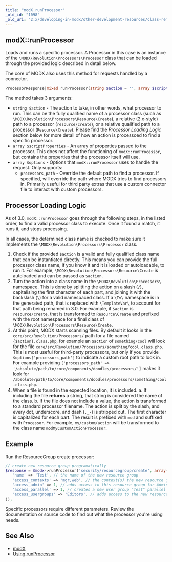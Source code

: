 ```yaml
---
title: "modX.runProcessor"
_old_id: "1098"
_old_uri: "2.x/developing-in-modx/other-development-resources/class-reference/modx/modx.runprocessor"
---
```


## modX::runProcessor

Loads and runs a specific processor. A Processor in this case is an instance of the `\MODX\Revolution\Processors\Processor` class that can be loaded through the provided logic described in detail below.

The core of MODX also uses this method for requests handled by a connector.

``` php
ProcessorResponse|mixed runProcessor(string $action = '', array $scriptProperties = array(), array $options = array())
```

The method takes 3 arguments:

- `string $action` - The action to take, in other words, what processor to run. This can be the fully qualified name of a processor class (such as `\MODX\Revolution\Processors\Resource\Create`), a relative (2.x-style) path to a processor (`resource/create`), or a relative qualified path to a processor (`Resource\Create`). Please find the _Processor Loading Logic_ section below for more detail of how an action is processoed to find a specific processor.
- `array $scriptProperties` - An array of properties passed to the processor. This does not affect the functioning of `modX::runProcessor`, but contains the properties that the processor itself will use. 
- `array $options` - Options that `modX::runProcessor` uses to handle the request. Only supports:
    - `processors_path` - Override the default path to find a processor.  If specified, will override the path where MODX tries to find processors in. Primarily useful for third party extras that use a custom connector file to interact with custom processors. 

## Processor Loading Logic

As of 3.0, `modX::runProcessor` goes through the following steps, in the listed order, to find a valid processor class to execute. Once it found a match, it runs it, and stops processing.

In all cases, the determined class name is checked to make sure it implements the `\MODX\Revolution\Processors\Processor` class.

1. Check if the provided `$action` is a valid and fully qualified class name that can be instantiated directly. This means you can provide the full processor class name, if you know it and it is loaded or autoloadable, to run it. For example, `\MODX\Revolution\Processors\Resource\Create` is autoloaded and can be passed as `$action`.
2. Turn the action into a class name in the `\MODX\Revolution\Processors\` namespace. This is done by splitting the action on a slash (`/`), capitalising the first character of each part, and joining it with the backslash (`\`) for a valid namespaced class. If a `\Tv\` namespace is in the generated path, that is replaced with `\TemplateVar\` to account for that path being renamed in 3.0. For example, if `$action` is `resource/create`, that is transformed to `Resource\Create` and prefixed with the root namespace for a final class of `\MODX\Revolution\Processors\Resource\Create`.
3. At this point, MODX starts scanning files. By default it looks in the `core/src/Revolution/Processors/` path for a file named `{$action}.class.php`, for example an `$action` of `something/cool` will look for the file `core/src/Revolution/Processors/something/cool.class.php`. This is most useful for third-party processors, but only if you provide `$options['processors_path']` to indicate a custom root path to look in. For example providing `['processors_path' => '/absolute/path/to/core/components/doodles/processors/']` makes it look for `/absolute/path/to/core/components/doodles/processors/something/cool.class.php`. 
4. When a file is found in the expected location, it is included. 
    a. If including the file **returns** a string, that string is considered the name of the class. 
    b. If the file does not include a value, the action is transformed to a standard processor filename. The action is split by the slash, and every dot, underscore, and dash (`._-`) is stripped out. The first character is capitalized for each part. The result is prefixed with `mod` and suffixed with `Processor`. For example, `my/custom/action` will be transformed to the class name `modMyCustomActionProcessor`. 

## Example

Run the ResourceGroup create processor:

``` php
// create new resource group programatically
$response = $modx->runProcessor('security/resourcegroup/create', array(
   'name' => 'Test', // the name of the new resource group
   'access_contexts' => 'mgr,web', // the context(s) the new resource group is restricting access in
   'access_admin' => 1, // adds access to this resource group for Administrators
   'access_parallel' => 1, // creates a new user group "Test" parallel to the resource group
   'access_usergroups' => 'Editors', // adds access to the new resource group for the user group "Editors"
));
```

Specific processors require different parameters. Review the documentation or source code to find out what the processor you're using needs. 

## See Also

- [modX](extending-modx/core-model/modx "modX")
- [Using runProcessor](extending-modx/processors/using-runprocessor)
